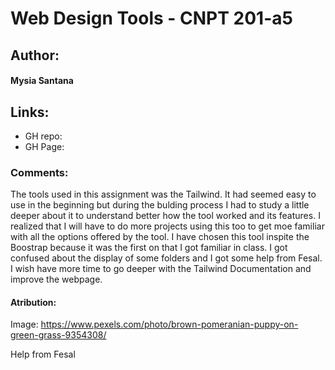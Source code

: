 # Web Design Tools - CNPT 201-a5
## Author:
#### Mysia Santana
## Links:
* GH repo:
* GH Page:
### Comments:

The tools used in this assignment was the Tailwind. It had seemed easy to use in the beginning but during the bulding process I had to study a little deeper about it to understand better how the tool worked and its features. I realized that I will have to do more projects using this too to get moe familiar with all the options offered by the tool. I have chosen this tool inspite the Boostrap because it was the first on that I got familiar in class.
I got confused about the display of some folders and I got some help from Fesal.
I wish have more time to go deeper with the Tailwind Documentation and improve the webpage.
#### Atribution:

Image: https://www.pexels.com/photo/brown-pomeranian-puppy-on-green-grass-9354308/

 Help from Fesal
